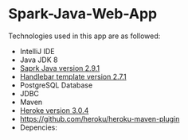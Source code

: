 # Spark-Java-Web-App

Technologies used in this app are as followed:

* IntelliJ IDE
* Java JDK 8
* [Saprk Java version 2.9.1](https://mvnrepository.com/artifact/com.sparkjava/spark-core/2.9.1)
* [Handlebar template version 2.7.1](https://mvnrepository.com/artifact/com.sparkjava/spark-template-handlebars/2.7.1)
* PostgreSQL Database
* JDBC
* Maven
* [Heroke version 3.0.4](https://mvnrepository.com/artifact/com.sparkjava/spark-core/2.9.1)
* https://github.com/heroku/heroku-maven-plugin
* Depencies:
